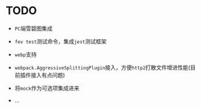 # TODO

- `PC`端雪碧图集成

- `fev test`测试命令，集成`jest`测试框架

- `webp`支持

- `webpack.AggressiveSplittingPlugin`接入，方便`http2`打散文件增进性能(目前插件接入有点问题)

- 将`mock`作为可选项集成进来

- ...
